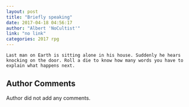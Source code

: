 ```yaml
---
layout: post
title: "Briefly speaking"
date: 2017-04-18 04:56:17
author: "Albert 'NoCultist'"
link: "no link"
categories: 2017 rpg
---
```

```
Last man on Earth is sitting alone in his house. Suddenly he hears knocking on the door. Roll a die to know how many words you have to explain what happens next.
```
## Author Comments 

Author did not add any comments.
